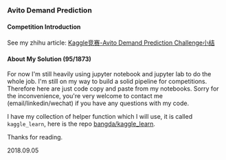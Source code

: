 ### Avito Demand Prediction

#### Competition Introduction

See my zhihu article: [Kaggle竞赛-Avito Demand Prediction Challenge小结](https://zhuanlan.zhihu.com/p/38747540)

#### About My Solution (95/1873)

For now I'm still heavily using jupyter notebook and jupyter lab to do the whole job. I'm still on my way to build a solid pipeline for competitions. Therefore here are just code copy and paste from my notebooks. Sorry for the inconvenience, you're very welcome to contact me (email/linkedin/wechat) if you have any questions with my code. 

I have my collection of helper function which I will use, it is called `kaggle_learn`, here is the repo [bangda/kaggle_learn](https://github.com/bangdasun/kaggle_learn).

Thanks for reading.

2018.09.05